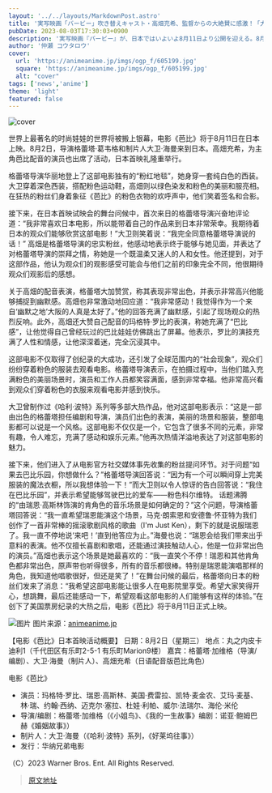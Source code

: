 ```yaml
---
layout: '../../layouts/MarkdownPost.astro'
title: '実写映画「バービー」吹き替えキャスト・高畑充希、監督からの大絶賛に感激！「大阪出身で良かった」ジャパンプレミアレポ'
pubDate: 2023-08-03T17:30:03+0900
description: '実写映画『バービー』が、日本ではいよいよ8月11日より公開を迎える。8月2日、監督を務めたグレタ・ガーウィグとプロデューサーのデイビッド・ヘイマン、主人公バービーの吹き替えキャストを務めた高畑充希が登壇したジャパンプレミアイベントが開催された。'
author: '仲瀬 コウタロウ'
cover:
  url: 'https://animeanime.jp/imgs/ogp_f/605199.jpg'
  square: 'https://animeanime.jp/imgs/ogp_f/605199.jpg'
  alt: "cover"
tags: ['news','anime']
theme: 'light'
featured: false
---
```


![cover](https://animeanime.jp/imgs/ogp_f/605199.jpg)

世界上最著名的时尚娃娃的世界将被搬上银幕，电影《芭比》将于8月11日在日本上映。8月2日，导演格蕾塔·葛韦格和制片人大卫·海曼来到日本。高畑充希，为主角芭比配音的演员也出席了活动，日本首映礼隆重举行。

格蕾塔导演华丽地登上了这部电影独有的“粉红地毯”，她身穿一套纯白色的西装。大卫穿着深色西装，搭配粉色运动鞋，高畑则以绿色染发和粉色的美丽和服亮相。在狂热的粉丝们身着象征《芭比》的粉色衣物的欢呼声中，他们笑着签名和合影。

接下来，在日本首映试映会的舞台问候中，首次来日的格蕾塔导演兴奋地评论道：“我非常喜欢日本电影，所以能带着自己的作品来到日本非常荣幸。我期待着日本的观众们能够欣赏这部电影！”大卫则笑着说：“我完全同意格蕾塔导演说的话！”
高畑是格蕾塔导演的忠实粉丝，他感动地表示终于能够与她见面，并表达了对格蕾塔导演的崇拜之情，称她是一个既温柔又迷人的人和女性。他还提到，对于这部作品，他认为观众们的观影感受可能会与他们之前的印象完全不同，他很期待观众们观影后的感想。

关于高畑的配音表演，格蕾塔大加赞赏，称其表现非常出色，并表示非常高兴他能够捕捉到幽默感。高畑也非常激动地回应道：“我非常感动！我觉得作为一个来自‘幽默之地’大阪的人真是太好了。”他的回答充满了幽默感，引起了现场观众的热烈反响。此外，高畑还大赞自己配音的玛格特·罗比的表演，称她充满了“巴比感”，让他觉得自己曾经玩过的巴比娃娃仿佛跳出了屏幕。他表示，罗比的演技充满了人性和情感，让他深深着迷，完全沉浸其中。

这部电影不仅取得了创纪录的大成功，还引发了全球范围内的“社会现象”，观众们纷纷穿着粉色的服装去观看电影。格蕾塔导演表示，在拍摄过程中，当他们踏入充满粉色的美丽场景时，演员和工作人员都笑容满面，感到非常幸福。他非常高兴看到观众们穿着粉色的衣服来观看电影并感到快乐。

大卫曾制作过《哈利·波特》系列等多部大热作品，他对这部电影表示：“这是一部由出色的格蕾塔担任编剧和导演，演员们出色的表演，美丽的场景和服装，整部电影都可以说是一个风格。这部电影不仅仅是一个，它包含了很多不同的元素，非常有趣，令人难忘，充满了感动和娱乐元素。”他再次热情洋溢地表达了对这部电影的魅力。

接下来，他们进入了从电影官方社交媒体事先收集的粉丝提问环节。对于问题“如果去巴比乐园，你想做什么？”格蕾塔导演回答说：“因为有一个可以瞬间穿上完美服装的魔法衣橱，所以我想体验一下！”而大卫则以令人惊讶的告白回答说：“我住在巴比乐园”，并表示希望能够驾驶巴比的爱车——粉色科尔维特。
话题沸腾的“由瑞恩·高斯林饰演的肯角色的音乐场景是如何确定的？”这个问题，导演格蕾塔回答说：“我一直希望瑞恩能演这个场景，马克·朗索恩和安德鲁·怀亚特为我们创作了一首非常棒的摇滚歌剧风格的歌曲（I'm Just Ken），剩下的就是说服瑞恩了。我一直不停地说‘来吧！’直到他答应为止。”海曼也说：“瑞恩会给我们带来出乎意料的表演。他不仅擅长喜剧和歌唱，还能通过演技触动人心，他是一位非常出色的演员。”高畑也表示这个场景是她最喜欢的：“我一直笑个不停！瑞恩和其他肯角色都非常出色，原声带也听得很多，所有的音乐都很棒。特别是瑞恩能演唱那样的角色，我知道他唱歌很好，但还是笑了！”在舞台问候的最后，格蕾塔向日本的粉丝们发来了消息：“我希望这部电影能让很多人在电影院里享受。希望大家笑得开心，想跳舞，最后还能感动一下，希望观看这部电影的人们能够有这样的体验。”在创下了美国票房纪录的大热之后，电影《芭比》将于8月11日正式上映。

![图片](https://animeanime.jp/imgs/zoom/605191.jpg)
图片来源：[animeanime.jp](https://animeanime.jp/imgs/zoom/605191.jpg)

【电影《芭比》日本首映活动概要】
日期：8月2日（星期三）
地点：丸之内皮卡迪利1（千代田区有乐町2-5-1 有乐町Marion9楼）
嘉宾：格蕾塔·加维格（导演/编剧）、大卫·海曼（制片人）、高畑充希（日语配音版芭比角色）

电影《芭比》
- 演员：玛格特·罗比、瑞恩·高斯林、美国·费雷拉、凯特·麦金农、艾玛·麦基、林·瑞、约翰·西纳、迈克尔·塞拉、杜娃·利帕、威尔·法瑞尔、海伦·米伦
- 导演/编剧：格蕾塔·加维格（《小姐鸟》、《我的一生故事》编剧：诺亚·鲍姆巴赫《婚姻故事》）
- 制片人：大卫·海曼（《哈利·波特》系列，《好莱坞往事》）
- 发行：华纳兄弟电影

（C）2023 Warner Bros. Ent. All Rights Reserved.

>[原文地址](https://animeanime.jp/article/2023/08/03/79057.html)  